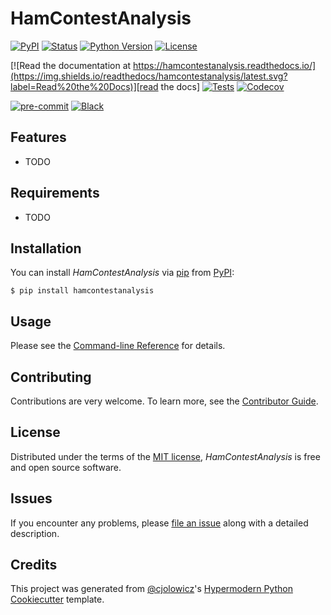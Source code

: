 # HamContestAnalysis

[![PyPI](https://img.shields.io/pypi/v/hamcontestanalysis.svg)][pypi_]
[![Status](https://img.shields.io/pypi/status/hamcontestanalysis.svg)][status]
[![Python Version](https://img.shields.io/pypi/pyversions/hamcontestanalysis)][python version]
[![License](https://img.shields.io/pypi/l/hamcontestanalysis)][license]

[![Read the documentation at https://hamcontestanalysis.readthedocs.io/](https://img.shields.io/readthedocs/hamcontestanalysis/latest.svg?label=Read%20the%20Docs)][read the docs]
[![Tests](https://github.com/rogercaminal/hamcontestanalysis/workflows/Tests/badge.svg)][tests]
[![Codecov](https://codecov.io/gh/rogercaminal/hamcontestanalysis/branch/main/graph/badge.svg)][codecov]

[![pre-commit](https://img.shields.io/badge/pre--commit-enabled-brightgreen?logo=pre-commit&logoColor=white)][pre-commit]
[![Black](https://img.shields.io/badge/code%20style-black-000000.svg)][black]

[pypi_]: https://pypi.org/project/hamcontestanalysis/
[status]: https://pypi.org/project/hamcontestanalysis/
[python version]: https://pypi.org/project/hamcontestanalysis
[read the docs]: https://hamcontestanalysis.readthedocs.io/
[tests]: https://github.com/rogercaminal/hamcontestanalysis/actions?workflow=Tests
[codecov]: https://app.codecov.io/gh/rogercaminal/hamcontestanalysis
[pre-commit]: https://github.com/pre-commit/pre-commit
[black]: https://github.com/psf/black

## Features

- TODO

## Requirements

- TODO

## Installation

You can install _HamContestAnalysis_ via [pip] from [PyPI]:

```console
$ pip install hamcontestanalysis
```

## Usage

Please see the [Command-line Reference] for details.

## Contributing

Contributions are very welcome.
To learn more, see the [Contributor Guide].

## License

Distributed under the terms of the [MIT license][license],
_HamContestAnalysis_ is free and open source software.

## Issues

If you encounter any problems,
please [file an issue] along with a detailed description.

## Credits

This project was generated from [@cjolowicz]'s [Hypermodern Python Cookiecutter] template.

[@cjolowicz]: https://github.com/cjolowicz
[pypi]: https://pypi.org/
[hypermodern python cookiecutter]: https://github.com/cjolowicz/cookiecutter-hypermodern-python
[file an issue]: https://github.com/rogercaminal/hamcontestanalysis/issues
[pip]: https://pip.pypa.io/

<!-- github-only -->

[license]: https://github.com/rogercaminal/hamcontestanalysis/blob/main/LICENSE
[contributor guide]: https://github.com/rogercaminal/hamcontestanalysis/blob/main/CONTRIBUTING.md
[command-line reference]: https://hamcontestanalysis.readthedocs.io/en/latest/usage.html
